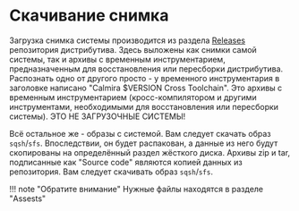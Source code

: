# Скачивание снимка

Загрузка снимка системы производится из раздела [Releases](https://github.com/CalmiraLinux/CalmiraLinux/releases) репозитория дистрибутива. Здесь выложены как снимки самой системы, так и архивы с временным инструментарием, предназначенным для восстановления или пересборки дистрибутива. Распознать одно от другого просто - у временного инструментария в заголовке написано "Calmira $VERSION Cross Toolchain". Это архивы с временным инструментарием (кросс-компилятором и другими инструментами, необходимыми для восстановления или пересборки системы). ЭТО НЕ ЗАГРУЗОЧНЫЕ СИСТЕМЫ!

Всё остальное же - образы с системой. Вам следует скачать образ `sqsh`/`sfs`. Впоследствии, он будет распакован, а данные из него будут скопированы на определённый раздел жёсткого диска. Архивы zip и tar, подписанные как "Source code" являются копией данных из репозитория. Вам следует скачивать образ `sqsh`/`sfs`.

!!! note "Обратите внимание"
    Нужные файлы находятся в разделе "Assests"
